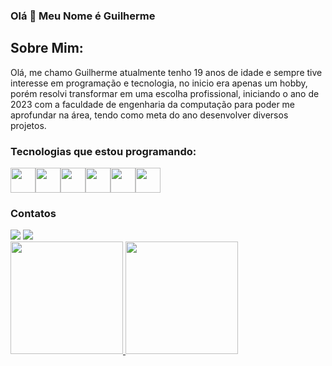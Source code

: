 ### Olá 👋 Meu Nome é Guilherme

<h2>Sobre Mim: </h2>
<p> Olá, me chamo Guilherme atualmente tenho 19 anos de idade e sempre tive interesse em programação e tecnologia, no inicio era apenas um hobby, porém resolvi transformar em uma escolha profissional, iniciando o ano de 2023 com a faculdade de engenharia da computação para poder me aprofundar na área, tendo como meta do ano desenvolver diversos projetos. </p>

<h3>Tecnologias que estou programando:</h3>

<img src="https://cdn.jsdelivr.net/gh/devicons/devicon/icons/javascript/javascript-original.svg" width="40" height="40"/><img src="https://cdn.jsdelivr.net/gh/devicons/devicon/icons/typescript/typescript-original.svg" width="40" height="40"/><img src="https://cdn.jsdelivr.net/gh/devicons/devicon/icons/html5/html5-original.svg" width="40" height="40"/><img src="https://cdn.jsdelivr.net/gh/devicons/devicon/icons/nodejs/nodejs-plain.svg" width="40" height="40"/><img src="https://cdn.jsdelivr.net/gh/devicons/devicon/icons/angularjs/angularjs-plain.svg" width="40" height="40"/><img src="https://cdn.jsdelivr.net/gh/devicons/devicon/icons/dotnetcore/dotnetcore-original.svg" width="40" height="40"/>

<h3>Contatos</h3>

<div>
<a href = "mailto:conato.guicezafe@gmail.com"><img src="https://img.shields.io/badge/Gmail-D14836?style=for-the-badge&logo=gmail&logoColor=white" target="_blank"></a>
<a href="https://www.linkedin.com/in/guilherme-cezarino-felipe-a57893265/" target="_blank"><img src="https://img.shields.io/badge/-LinkedIn-%230077B5?style=for-the-badge&logo=linkedin&logoColor=white" target="_blank"></a>   
</div>

<div>
<a href="https://github.com/GuiCezaF">
<img height="180em" src="https://github-readme-stats.vercel.app/api/top-langs/?username=GuiCezaF&layout=compact&langs_count=7&theme=dracula"/>
<img height="180em" src="https://github-readme-stats.vercel.app/api?username=GuiCezaF&show_icons=true&theme=dracula&include_all_commits=true&count_private=true"/>
</div>


